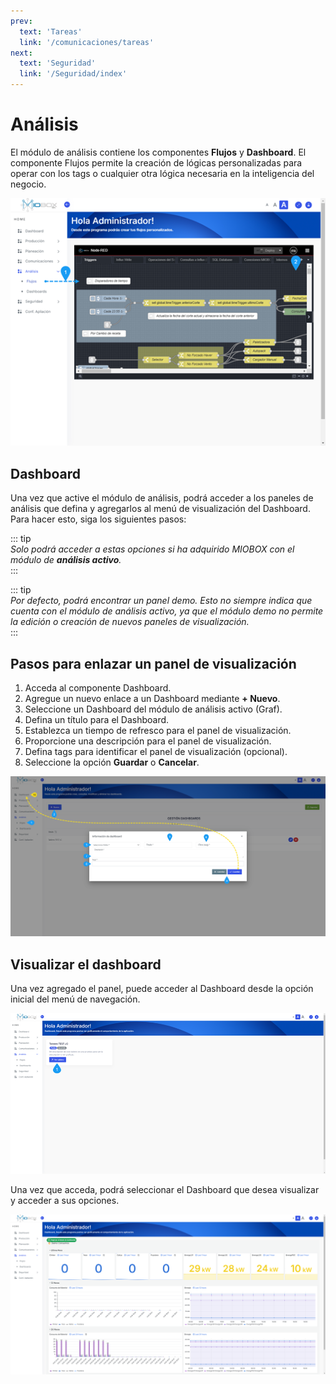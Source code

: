 ```yaml
---
prev:
  text: 'Tareas'
  link: '/comunicaciones/tareas'
next:
  text: 'Seguridad'
  link: '/Seguridad/index'
---
```

# Análisis  

El módulo de análisis contiene los componentes **Flujos** y **Dashboard**. El componente Flujos permite la creación de lógicas personalizadas para operar con los tags o cualquier otra lógica necesaria en la inteligencia del negocio.  

![Flujos](../analisis/assets/images/flujos.png)  

## Dashboard  

Una vez que active el módulo de análisis, podrá acceder a los paneles de análisis que defina y agregarlos al menú de visualización del Dashboard. Para hacer esto, siga los siguientes pasos:  

::: tip  
*Solo podrá acceder a estas opciones si ha adquirido MIOBOX con el módulo de **análisis activo**.*  
:::  

::: tip  
*Por defecto, podrá encontrar un panel demo. Esto no siempre indica que cuenta con el módulo de análisis activo, ya que el módulo demo no permite la edición o creación de nuevos paneles de visualización.*  
:::  

## Pasos para enlazar un panel de visualización  

1. Acceda al componente Dashboard.  
2. Agregue un nuevo enlace a un Dashboard mediante **+ Nuevo**.  
3. Seleccione un Dashboard del módulo de análisis activo (Graf).  
4. Defina un título para el Dashboard.  
5. Establezca un tiempo de refresco para el panel de visualización.  
6. Proporcione una descripción para el panel de visualización.  
7. Defina tags para identificar el panel de visualización (opcional).  
8. Seleccione la opción **Guardar** o **Cancelar**.  

![Dashboard](../analisis/assets/images/Dashboard.png)  

## Visualizar el dashboard  

Una vez agregado el panel, puede acceder al Dashboard desde la opción inicial del menú de navegación.  

![Abrir Dashboard](../analisis/assets/images/abrir_dashboard.png)  

Una vez que acceda, podrá seleccionar el Dashboard que desea visualizar y acceder a sus opciones.  

![Mostrar Dashboard](../analisis/assets/images/mostrar_dashboard.png)  
